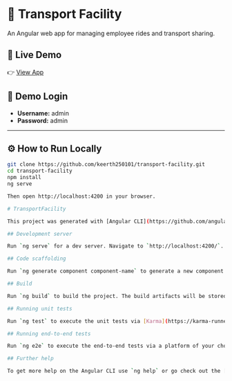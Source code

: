 # 🚗 Transport Facility

An Angular web app for managing employee rides and transport sharing.


## 🔗 Live Demo
👉 [View App](https://codesandbox.io/p/github/keerth250101/transport-facility/main)


## 🔑 Demo Login
- **Username:** admin  
- **Password:** admin  

---

## ⚙️ How to Run Locally
```bash
git clone https://github.com/keerth250101/transport-facility.git
cd transport-facility
npm install
ng serve

Then open http://localhost:4200 in your browser.

# TransportFacility

This project was generated with [Angular CLI](https://github.com/angular/angular-cli) version 17.0.0.

## Development server

Run `ng serve` for a dev server. Navigate to `http://localhost:4200/`. The application will automatically reload if you change any of the source files.

## Code scaffolding

Run `ng generate component component-name` to generate a new component. You can also use `ng generate directive|pipe|service|class|guard|interface|enum|module`.

## Build

Run `ng build` to build the project. The build artifacts will be stored in the `dist/` directory.

## Running unit tests

Run `ng test` to execute the unit tests via [Karma](https://karma-runner.github.io).

## Running end-to-end tests

Run `ng e2e` to execute the end-to-end tests via a platform of your choice. To use this command, you need to first add a package that implements end-to-end testing capabilities.

## Further help

To get more help on the Angular CLI use `ng help` or go check out the [Angular CLI Overview and Command Reference](https://angular.io/cli) page.

